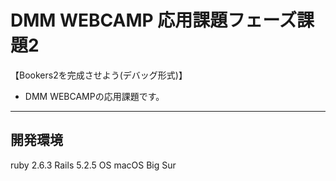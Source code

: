 # DMM WEBCAMP 応用課題フェーズ課題2
【Bookers2を完成させよう(デバッグ形式)】
  - DMM WEBCAMPの応用課題です。
---
## 開発環境
ruby 2.6.3
Rails 5.2.5
OS macOS Big Sur